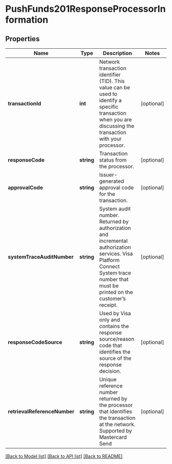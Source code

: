 # PushFunds201ResponseProcessorInformation

## Properties
Name | Type | Description | Notes
------------ | ------------- | ------------- | -------------
**transactionId** | **int** | Network transaction identifier (TID). This value can be used to identify a specific transaction when you are discussing the transaction with your processor. | [optional] 
**responseCode** | **string** | Transaction status from the processor. | [optional] 
**approvalCode** | **string** | Issuer-generated approval code for the transaction. | [optional] 
**systemTraceAuditNumber** | **string** | System audit number. Returned by authorization and incremental authorization services.  Visa Platform Connect  System trace number that must be printed on the customer’s receipt. | [optional] 
**responseCodeSource** | **string** | Used by Visa only and contains the response source/reason code that identifies the source of the response decision. | [optional] 
**retrievalReferenceNumber** | **string** | Unique reference number returned by the processor that identifies the transaction at the network.  Supported by Mastercard Send | [optional] 

[[Back to Model list]](../README.md#documentation-for-models) [[Back to API list]](../README.md#documentation-for-api-endpoints) [[Back to README]](../README.md)



